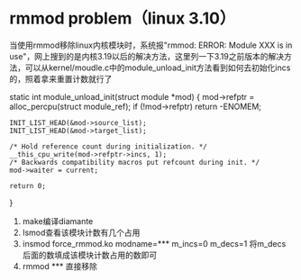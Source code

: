 # rmmod problem（linux 3.10）

当使用rmmod移除linux内核模块时，系统报"rmmod: ERROR: Module XXX is in use"，网上搜到的是内核3.19以后的解决方法，这里列一下3.19之前版本的解决方法，可以从kernel/moudle.c中的module_unload_init方法看到如何去初始化incs的，照着拿来重置计数就行了

static int module_unload_init(struct module *mod)
{
	mod->refptr = alloc_percpu(struct module_ref);
	if (!mod->refptr)
		return -ENOMEM;

	INIT_LIST_HEAD(&mod->source_list);
	INIT_LIST_HEAD(&mod->target_list);

	/* Hold reference count during initialization. */
	__this_cpu_write(mod->refptr->incs, 1);
	/* Backwards compatibility macros put refcount during init. */
	mod->waiter = current;

	return 0;
}

1. make编译diamante
2. lsmod查看该模块计数有几个占用
3.  insmod force_rmmod.ko modname=*** m_incs=0 m_decs=1 将m_decs后面的数填成该模块计数占用的数即可
4. rmmod *** 直接移除
